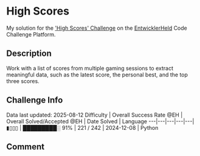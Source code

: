 # High Scores

My solution for the ['High Scores' Challenge](https://platform.entwicklerheld.de/challenge/high-scores?technology=Python) on the [EntwicklerHeld](https://platform.entwicklerheld.de/) Code Challenge Platform.

## Description
Work with a list of scores from multiple gaming sessions to extract meaningful data, such as the latest score, the personal best, and the top three scores.

## Challenge Info
Data last updated: 2025-08-12
Difficulty | Overall Success Rate @EH | Overall Solved/Accepted @EH | Date Solved | Language
---|---|---|---|---|
▮▯▯▯ | █████████░ 91% | 221 / 242 | 2024-12-08 | Python

## Comment
